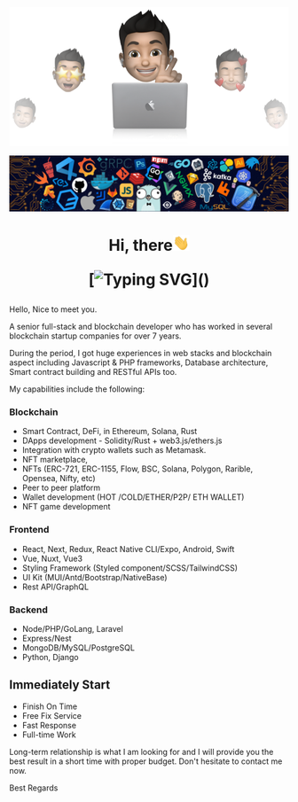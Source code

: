 
<p align="center"><img src="https://raw.githubusercontent.com/KevinPatel04/KevinPatel04/master/cover-thompson.png"></p>
<p align="center"><img src="https://raw.githubusercontent.com/KevinPatel04/KevinPatel04/master/header.png"></p>

<h1 align="center">Hi, there<img src="https://raw.githubusercontent.com/KevinPatel04/KevinPatel04/master/Hi.gif" width="30px">

[![Typing SVG](https://readme-typing-svg.herokuapp.com?font=Architects+Daughter&color=7AF79A&size=30&lines=Hey!+I+am+professional+web+developer;I+am+SoftWare+Engineer...;)]()
  

</h1>
Hello, Nice to meet you.

A senior full-stack and blockchain developer who has worked in several blockchain startup companies for over 7 years.

During the period, I got huge experiences in web stacks and blockchain aspect including Javascript & PHP frameworks, Database architecture, Smart contract building and RESTful APIs too.

My capabilities include the following:

### Blockchain
* Smart Contract, DeFi, in Ethereum, Solana, Rust
* DApps development - Solidity/Rust + web3.js/ethers.js
* Integration with crypto wallets such as Metamask.
* NFT marketplace,
* NFTs (ERC-721, ERC-1155, Flow, BSC, Solana, Polygon, Rarible, Opensea, Nifty, etc)
* Peer to peer platform
* Wallet development (HOT /COLD/ETHER/P2P/ ETH WALLET)
* NFT game development

### Frontend
* React, Next, Redux, React Native CLI/Expo, Android, Swift
* Vue, Nuxt, Vue3
* Styling Framework (Styled component/SCSS/TailwindCSS)
* UI Kit (MUI/Antd/Bootstrap/NativeBase)
* Rest API/GraphQL

### Backend
* Node/PHP/GoLang, Laravel
* Express/Nest
* MongoDB/MySQL/PostgreSQL
* Python, Django

## Immediately Start 
- Finish On Time  
- Free Fix Service 
- Fast Response  
- Full-time Work  

Long-term relationship is what I am looking for and I will provide you the best result in a short time with proper budget.
Don't hesitate to contact me now.

Best Regards
